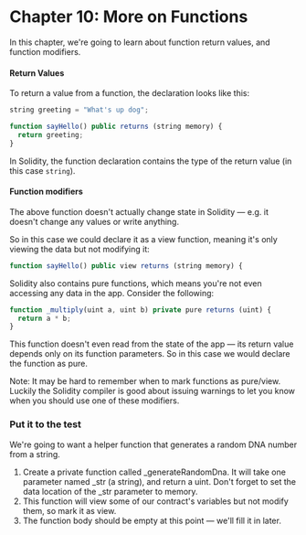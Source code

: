 # Chapter 10: More on Functions
In this chapter, we're going to learn about function return values, and function modifiers.

#### Return Values
To return a value from a function, the declaration looks like this:

```js
string greeting = "What's up dog";

function sayHello() public returns (string memory) {
  return greeting;
}
```

In Solidity, the function declaration contains the type of the return value (in this case `string`).

#### Function modifiers
The above function doesn't actually change state in Solidity — e.g. it doesn't change any values or write anything.

So in this case we could declare it as a view function, meaning it's only viewing the data but not modifying it:

```js
function sayHello() public view returns (string memory) {
```  

Solidity also contains pure functions, which means you're not even accessing any data in the app. Consider the following:

```js
function _multiply(uint a, uint b) private pure returns (uint) {
  return a * b;
}
```

This function doesn't even read from the state of the app — its return value depends only on its function parameters. So in this case we would declare the function as pure.

  Note: It may be hard to remember when to mark functions as pure/view. Luckily the Solidity compiler is good about issuing warnings to let you know when you should use one of these modifiers.

### Put it to the test
We're going to want a helper function that generates a random DNA number from a string.

1. Create a private function called _generateRandomDna. It will take one parameter named _str (a string), and return a uint. Don't forget to set the data location of the _str parameter to memory.
2. This function will view some of our contract's variables but not modify them, so mark it as view.
3. The function body should be empty at this point — we'll fill it in later.